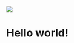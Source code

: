 <html>
<head>
    
</head>
<body>
    <img src="https://encrypted-tbn0.gstatic.com/images?q=tbn:ANd9GcQ8z4jj2EaADgXd0o9xmsTpJ_xsQMBRVgNpnQ&usqp=CAU">
    <h1>Hello world!</h1>
</body>
</html>
